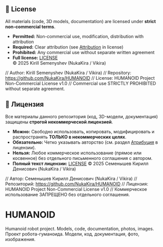 ## 📜 License  
All materials (code, 3D models, documentation) are licensed under **strict non-commercial terms**.  
- **Permitted:** Non-commercial use, modification, distribution with attribution  
- **Required:** Clear attribution (see [Attribution](https://github.com/NukaKira/HUMANOID/blob/main/LICENSE.txt) in license)  
- **Prohibited:** Any commercial use without separate written agreement  
- **Full license:** [LICENSE]([LICENSE](https://github.com/NukaKira/HUMANOID/blob/main/LICENSE.txt))  
© 2025 Kirill Semenyshev (NukaKira / Vikira)

// Author: Kirill Semenyshev (NukaKira / Vikira)
// Repository: https://github.com/NukaKira/HUMANOID
// License: HUMANOID Project Non-Commercial License v1.0
// Commercial use STRICTLY PROHIBITED without separate agreement.

## 📜 Лицензия
Все материалы данного репозитория (код, 3D-модели, документация) защищены **строгой некоммерческой лицензией**.
- **Можно:** Свободно использовать, копировать, модифицировать и распространять **ТОЛЬКО в некоммерческих целях**.
- **Обязательно:** Четко указывать авторство (см. раздел [Атрибуция](https://github.com/NukaKira/HUMANOID/blob/main/LICENSE.txt) в лицензии).
- **Нельзя:** Любое коммерческое использование (прямое или косвенное) без отдельного письменного соглашения с автором.
- **Полный текст лицензии:** [LICENSE](https://github.com/NukaKira/HUMANOID/blob/main/LICENSE.txt)
© 2025 Семенышев Кирилл Денисович (NukaKira / Vikira)

// Автор: Семенышев Кирилл Денисович (NukaKira / Vikira)
// Репозиторий: https://github.com/NukaKira/HUMANOID
// Лицензия: HUMANOID Project Non-Commercial License v1.0
// Коммерческое использование ЗАПРЕЩЕНО без отдельного соглашения.

# HUMANOID
Humanoid robot project. Models, code, documentation, photos, images.
Проект робота-гуманоида. Модели, код, документация, фото, изображения.
